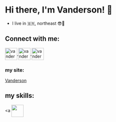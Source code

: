# Hi there, I'm Vanderson! 👋

- I live in :brazil:, northeast 😎:sunrise:


## Connect with me:
<a href="https://www.instagram.com/vanderson_ar/" target="_blank">
 <img align="center" alt="vanderson-instagram" height="40" width="40" src="https://img.icons8.com/material-outlined/2x/instagram-new--v2.gif"
      style="max-widht:100%;">
</a>

<a href="https://api.whatsapp.com/send?phone=5583991484268&text=Ol%C3%A1%2C%20Vanzinho%20tudo%20show" target="_blank">
 <img align="center" alt="vanderson-whatsapp" height="40" width="40" src="https://img.icons8.com/material-outlined/2x/whatsapp--v3.gif">
</a>

<a href="https://www.linkedin.com/in/vanderson-dos-santos-ara%C3%BAjo-3556531a8" target="_blank">
 <img align="center" alt="vanderson-linkedin" height="40" width="40" src="https://img.icons8.com/material-sharp/2x/linkedin--v2.gif">
</a>

### my site:
 <a href="https://www.vandersonar.tk/">Vanderson</a>

## my skills:
<a <img align="center" height="40" width="40" src="https://img.icons8.com/material-sharp/2x/linkedin--v2.gif"> </a>
<!--
**Vanderson10/Vanderson10** is a ✨ _special_ ✨ repository because its `README.md` (this file) appears on your GitHub profile.

Here are some ideas to get you started:

- 🔭 I’m currently working on ...
- 🌱 I’m currently learning ...
- 👯 I’m looking to collaborate on ...
- 🤔 I’m looking for help with ...
- 💬 Ask me about ...
- 📫 How to reach me: ...
- 😄 Pronouns: ...
- ⚡ Fun fact: ...
-->
